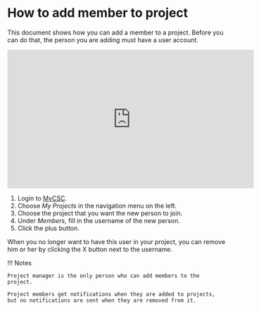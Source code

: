 # How to add member to project

This document shows how you can add a member to a project. Before you
can do that, the person you are adding must have a user account.

<iframe width="560" height="315" src="https://www.youtube.com/embed/QM-MlRs_pCk" frameborder="0" allow="accelerometer; autoplay; encrypted-media; gyroscope; picture-in-picture" allowfullscreen></iframe>

1. Login to [MyCSC](http://my.csc.fi).
1. Choose _My Projects_ in the navigation menu on the left.
1. Choose the project that you want the new person to join.
1. Under _Members_, fill in the username of the new person.
1. Click the plus button.

When you no longer want to have this user in your project, you can
remove him or her by clicking the X button next to the username.

!!! Notes

    Project manager is the only person who can add members to the
    project.

    Project members get notifications when they are added to projects,
    but no notifications are sent when they are removed from it.
